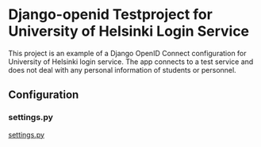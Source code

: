 # Django-openid Testproject for University of Helsinki Login Service
This project is an example of a Django OpenID Connect configuration for University of Helsinki login service. The app connects to a test service and does not deal with any personal information of students or personnel.

## Configuration

### settings.py

[settings.py](https://github.com/ellaverak/django-openid/blob/main/project/project/settings.py)
